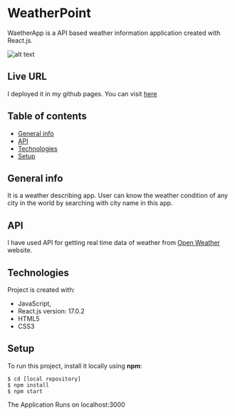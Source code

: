 # WeatherPoint

WaetherApp is a API based weather information application created with React.js. 

![alt text](https://github.com/nusrat35/react-weather-app/tree/main/public/weatherTitle.PNG "Title image")

## Live URL
I deployed it in my github pages. You can visit [here](https://nusrat35.github.io/react-weather-app/)

## Table of contents
* [General info](#general-info)
* [API](#api)
* [Technologies](#technologies)
* [Setup](#setup)

## General info
It is a weather describing app. User can know the weather condition of any city in the world by searching with city name in this app.

## API
I have used API for getting real time data of weather from [Open Weather](https://openweathermap.org/) website.

## Technologies 
Project is created with:
* JavaScript,
* React.js version: 17.0.2 
* HTML5
* CSS3

## Setup
To run this project, install it locally using **npm**:

```
$ cd [local repository]
$ npm install
$ npm start
```

The Application Runs on localhost:3000
